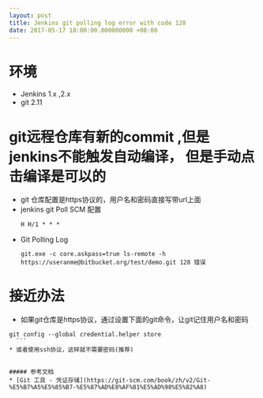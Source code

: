 ```yaml
---
layout: post
title: Jenkins git polling log error with code 128
date: 2017-05-17 18:00:00.000000000 +08:00
---
```


# 环境
* Jenkins 1.x ,2.x
* git 2.11

# git远程仓库有新的commit ,但是jenkins不能触发自动编译， 但是手动点击编译是可以的
* git 仓库配置是https协议的，用户名和密码直接写带url上面
* jenkins git Poll SCM  配置
  ```txt
  H H/1 * * *
  ```
* Git Polling Log
   ```
   git.exe -c core.askpass=true ls-remote -h https://useranme@bitbucket.org/test/demo.git 128 错误
   ```

# 接近办法
  * 如果git仓库是https协议，通过设置下面的git命令，让git记住用户名和密码
  ```git
  git config --global credential.helper store
    ```
  * 或者使用ssh协议，这样就不需要密码(推荐)


##### 参考文档
* [Git 工具 - 凭证存储](https://git-scm.com/book/zh/v2/Git-%E5%B7%A5%E5%85%B7-%E5%87%AD%E8%AF%81%E5%AD%98%E5%82%A8)